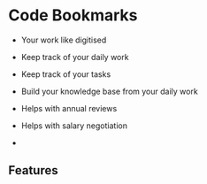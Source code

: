 # Code Bookmarks
- Your work like digitised

- Keep track of your daily work
- Keep track of your tasks
- Build your knowledge base from your daily work
- Helps with annual reviews
- Helps with salary negotiation
- 

## Features


